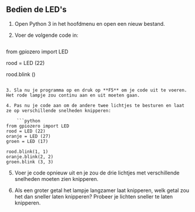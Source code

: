 ## Bedien de LED's

1. Open Python 3 in het hoofdmenu en open een nieuw bestand.

2. Voer de volgende code in:
    
    ```python
from gpiozero import 
LED 

rood = LED (22)

rood.blink ()
```

3. Sla nu je programma op en druk op **F5** om je code uit te voeren. Het rode lampje zou continu aan en uit moeten gaan.

4. Pas nu je code aan om de andere twee lichtjes te besturen en laat ze op verschillende snelheden knipperen:
    
    ```python
from gpiozero import LED
rood = LED (22)
oranje = LED (27)
groen = LED (17)

rood.blink(1, 1)
oranje.blink(2, 2)
groen.blink (3, 3)
```

5. Voer je code opnieuw uit en je zou de drie lichtjes met verschillende snelheden moeten zien knipperen.

6. Als een groter getal het lampje langzamer laat knipperen, welk getal zou het dan sneller laten knipperen? Probeer je lichten sneller te laten knipperen.